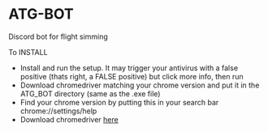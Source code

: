 # ATG-BOT
Discord bot for flight simming


To INSTALL

- Install and run the setup. It may trigger your antivirus with a false positive (thats right, a FALSE positive) but click more info, then run
- Download chromedriver matching your chrome version and put it in the ATG_BOT directory (same as the .exe file)
- Find your chrome version by putting this in your search bar chrome://settings/help
- Download chromedriver [here](https://chromedriver.chromium.org/downloads)
